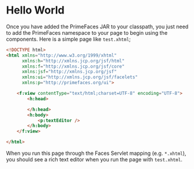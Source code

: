 # Hello World

Once you have added the PrimeFaces JAR to your classpath, you just need to add the PrimeFaces namespace
to your page to begin using the components. Here is a simple page like `test.xhtml`;

```html
<!DOCTYPE html>
<html xmlns="http://www.w3.org/1999/xhtml"
      xmlns:h="http://xmlns.jcp.org/jsf/html"
      xmlns:f="http://xmlns.jcp.org/jsf/core"
      xmlns:jsf="http://xmlns.jcp.org/jsf"
      xmlns:ui="http://xmlns.jcp.org/jsf/facelets"
      xmlns:p="http://primefaces.org/ui">

    <f:view contentType="text/html;charset=UTF-8" encoding="UTF-8">
        <h:head>

        </h:head>
        <h:body>
            <p:textEditor />
        </h:body>
    </f:view>

</html>
```

When you run this page through the Faces Servlet mapping (e.g. `*.xhtml`), you should see a rich text editor
when you run the page with `test.xhtml`.